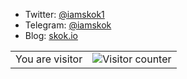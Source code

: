 - Twitter: [@iamskok1](https://twitter.com/iamskok1)
- Telegram: [@iamskok](https://t.me/iamskok)
- Blog: [skok.io](https://skok.netlify.app)

<table>
  <tr>
    <td>You are visitor</td>
    <td><img src="https://iamskok-readme.glitch.me/count.svg" alt="Visitor counter" /></td>
  </tr>
</table>
